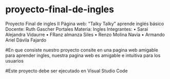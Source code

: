 # proyecto-final-de-ingles
Proyecto Final de ingles II
Página web: "Talky Talky" aprende inglés básico
Docente: Ruth Gascher Portales
Materia: Ingles 
Integrantes: 
•	Sarai Alejandra Vidaurre 
•	FRanz almanza Siles
•	Renzo Molina Navia
•	Armando Ariel Dávila Fajardo


#En que consiste nuestro proyecto consite en una pagina web amigable para aprender ingles, nuestra pagina web es amigable e intuitiva para los usuarios



#Este proyecto debe ser ejecutado en Visual Studio Code
